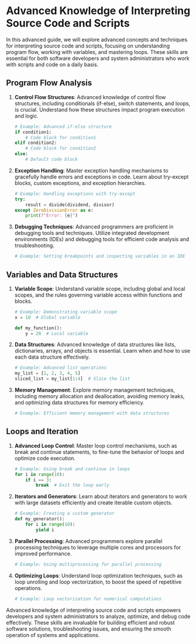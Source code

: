 # Advanced Knowledge of Interpreting Source Code and Scripts

In this advanced guide, we will explore advanced concepts and techniques for interpreting source code and scripts, focusing on understanding program flow, working with variables, and mastering loops. These skills are essential for both software developers and system administrators who work with scripts and code on a daily basis.

## Program Flow Analysis

1. **Control Flow Structures**: Advanced knowledge of control flow structures, including conditionals (if-else), switch statements, and loops, is crucial. Understand how these structures impact program execution and logic.

   ```python
   # Example: Advanced if-else structure
   if condition1:
       # Code block for condition1
   elif condition2:
       # Code block for condition2
   else:
       # Default code block
   ```

2. **Exception Handling**: Master exception handling mechanisms to gracefully handle errors and exceptions in code. Learn about try-except blocks, custom exceptions, and exception hierarchies.

   ```python
   # Example: Handling exceptions with try-except
   try:
       result = divide(dividend, divisor)
   except ZeroDivisionError as e:
       print(f"Error: {e}")
   ```

3. **Debugging Techniques**: Advanced programmers are proficient in debugging tools and techniques. Utilize integrated development environments (IDEs) and debugging tools for efficient code analysis and troubleshooting.

   ```python
   # Example: Setting breakpoints and inspecting variables in an IDE
   ```

## Variables and Data Structures

1. **Variable Scope**: Understand variable scope, including global and local scopes, and the rules governing variable access within functions and blocks.

   ```python
   # Example: Demonstrating variable scope
   x = 10  # Global variable

   def my_function():
       y = 20  # Local variable
   ```

2. **Data Structures**: Advanced knowledge of data structures like lists, dictionaries, arrays, and objects is essential. Learn when and how to use each data structure effectively.

   ```python
   # Example: Advanced list operations
   my_list = [1, 2, 3, 4, 5]
   sliced_list = my_list[1:4]  # Slice the list
   ```

3. **Memory Management**: Explore memory management techniques, including memory allocation and deallocation, avoiding memory leaks, and optimizing data structures for memory efficiency.

   ```python
   # Example: Efficient memory management with data structures
   ```

## Loops and Iteration

1. **Advanced Loop Control**: Master loop control mechanisms, such as break and continue statements, to fine-tune the behavior of loops and optimize code execution.

   ```python
   # Example: Using break and continue in loops
   for i in range(10):
       if i == 3:
           break  # Exit the loop early
   ```

2. **Iterators and Generators**: Learn about iterators and generators to work with large datasets efficiently and create iterable custom objects.

   ```python
   # Example: Creating a custom generator
   def my_generator():
       for i in range(10):
           yield i
   ```

3. **Parallel Processing**: Advanced programmers explore parallel processing techniques to leverage multiple cores and processors for improved performance.

   ```python
   # Example: Using multiprocessing for parallel processing
   ```

4. **Optimizing Loops**: Understand loop optimization techniques, such as loop unrolling and loop vectorization, to boost the speed of repetitive operations.

   ```python
   # Example: Loop vectorization for numerical computations
   ```

Advanced knowledge of interpreting source code and scripts empowers developers and system administrators to analyze, optimize, and debug code effectively. These skills are invaluable for building efficient and robust software solutions, troubleshooting issues, and ensuring the smooth operation of systems and applications.
